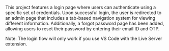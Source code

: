 This project features a login page where users can authenticate using a specific set of credentials. Upon successful login, the user is redirected to an admin page that includes a tab-based navigation system for viewing different information. Additionally, a forgot password page has been added, allowing users to reset their password by entering their email ID and OTP.

Note: The login flow will only work if you use VS Code with the Live Server extension.

